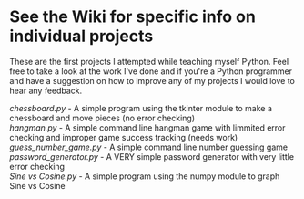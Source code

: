 # See the Wiki for specific info on individual projects
These are the first projects I attempted while teaching myself Python.  Feel free to take a look at the work I've done and if you're a Python programmer and have a suggestion on how to improve any of my projects I would love to hear any feedback.

_chessboard.py_ - A simple program using the tkinter module to make a chessboard and move pieces (no error checking)  <br />
_hangman.py_ - A simple command line hangman game with limmited error checking and improper game success tracking (needs work) <br />
_guess_number_game.py_ - A simple command line number guessing game  <br />
_password_generator.py_ - A VERY simple password generator with very little error checking  <br />
_Sine vs Cosine.py_ - A simple program using the numpy module to graph Sine vs Cosine  <br />
